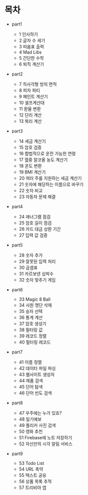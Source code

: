 # 목차

* part1
  * 1 인사하기
  * 2 글자 수 세기
  * 3 따옴표 출력
  * 4 Mad Libs
  * 5 간단한 수학
  * 6 퇴직 계산기

* part2
  * 7 직사각형 방의 면적
  * 8 피자 파티
  * 9 페인트 계산기
  * 10 셀프계산대
  * 11 환율 변환
  * 12 단리 계산
  * 13 복리 계산

* part3
  * 14 세금 계산기
  * 15 암호 검증
  * 16 합법적으로 운전 가능한 연령
  * 17 혈중 알코올 농도 계산기
  * 18 온도 변환
  * 19 BMI 계산기
  * 20 여러 주를 지원하는 세금 계산기
  * 21 숫자에 해당하는 이름으로 바꾸기
  * 22 숫자 비교
  * 23 자동차 문제 해결

* part4
  * 24 애너그램 점검
  * 25 암호 길이 점검
  * 26 카드 대금 상환 기간
  * 27 입력 값 검증

* part5
  * 28 숫자 추가
  * 29 잘못된 입력 처리
  * 30 곱셈표
  * 31 카르보넨 심박수
  * 32 숫자 맞추기 게임

* part6
  * 33 Magic 8 Ball
  * 34 사원 명단 삭제
  * 35 승자 선택
  * 36 통계 계산
  * 37 암호 생성기
  * 38 필터링 값
  * 39 레코드 정렬
  * 40 필터링 레코드

* part7
  * 41 이름 정렬
  * 42 데이터 파일 파싱
  * 43 웹사이트 생성자
  * 44 제품 검색
  * 45 단어 탐색
  * 46 단어 빈도 검색

* part8
  * 47 우주에는 누가 있죠?
  * 48 일기예보
  * 49 플리커 사진 검색
  * 50 영화 추천
  * 51 Firebase에 노트 저장하기
  * 52 자신만의 시각 알림 서비스

* part9
  * 53 Todo List
  * 54 URL 축약
  * 55 텍스트 공유
  * 56 상품 목록 추적
  * 57 트리비아 앱
